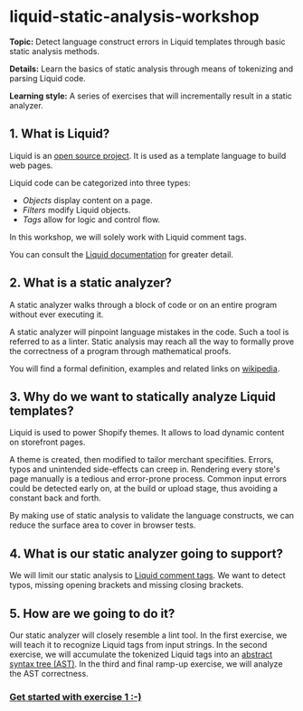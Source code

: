 # liquid-static-analysis-workshop
**Topic:** Detect language construct errors in Liquid templates through basic static analysis methods.

**Details:** Learn the basics of static analysis through means of tokenizing and parsing Liquid code.

**Learning style:** A series of exercises that will incrementally result in a static analyzer.


## 1. What is Liquid?

Liquid is an [open source project](https://github.com/Shopify/liquid). It is used as a template language to build web pages.

Liquid code can be categorized into three types:
- *Objects* display content on a page.
- *Filters* modify Liquid objects.
- *Tags* allow for logic and control flow.

In this workshop, we will solely work with Liquid comment tags.

You can consult the [Liquid documentation](http://shopify.github.io/liquid/basics/introduction/) for greater detail.


## 2. What is a static analyzer?

A static analyzer walks through a block of code or on an entire program without ever executing it.

A static analyzer will pinpoint language mistakes in the code. Such a tool is referred to as a linter. Static analysis may reach all
the way to formally prove the correctness of a program through mathematical proofs.

You will find a formal definition, examples and related links on
[wikipedia](https://en.wikipedia.org/wiki/Static_program_analysis).

## 3. Why do we want to statically analyze Liquid templates?

Liquid is used to power Shopify themes. It allows to load dynamic content on storefront pages.

A theme is created, then modified to tailor merchant specifities. Errors, typos and unintended side-effects can creep
in. Rendering every store's page manually is a tedious and error-prone process. Common input errors could be detected
early on, at the build or upload stage, thus avoiding a constant back and forth.

By making use of static analysis to validate the language constructs, we can reduce the surface area to cover in browser
tests.


## 4. What is our static analyzer going to support?

We will limit our static analysis to [Liquid comment tags](http://shopify.github.io/liquid/tags/comment/). We want to
detect typos, missing opening brackets and missing closing brackets.


## 5. How are we going to do it?

Our static analyzer will closely resemble a lint tool. In the first exercise, we will teach it to recognize Liquid tags
from input strings. In the second exercise, we will accumulate the tokenized Liquid tags into an [abstract syntax
tree (AST)](https://en.wikipedia.org/wiki/Abstract_syntax_tree). In the third and final ramp-up exercise, we will analyze the
AST correctness.


### [Get started with exercise 1 :-)](exercises/1/README.md)
